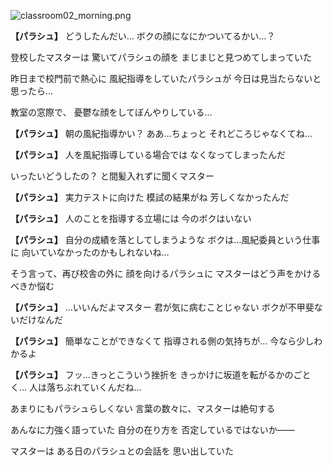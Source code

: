 
![classroom02_morning.png](../images/backgrounds/classroom02_morning.png)

**【パラシュ】**
どうしたんだい…
ボクの顔になにかついてるかい…？

登校したマスターは
驚いてパラシュの顔を
まじまじと見つめてしまっていた

昨日まで校門前で熱心に
風紀指導をしていたパラシュが
今日は見当たらないと思ったら…

教室の窓際で、
憂鬱な顔をしてぼんやりしている…

**【パラシュ】**
朝の風紀指導かい？
ああ…ちょっと
それどころじゃなくてね…

**【パラシュ】**
人を風紀指導している場合では
なくなってしまったんだ

いったいどうしたの？
と間髪入れずに聞くマスター

**【パラシュ】**
実力テストに向けた
模試の結果がね
芳しくなかったんだ

**【パラシュ】**
人のことを指導する立場には
今のボクはいない

**【パラシュ】**
自分の成績を落としてしまうような
ボクは…風紀委員という仕事に
向いていなかったのかもしれないね…

そう言って、再び校舎の外に
顔を向けるパラシュに
マスターはどう声をかけるべきか悩む

**【パラシュ】**
…いいんだよマスター
君が気に病むことじゃない
ボクが不甲斐ないだけなんだ

**【パラシュ】**
簡単なことができなくて
指導される側の気持ちが…
今なら少しわかるよ

**【パラシュ】**
フッ…きっとこういう挫折を
きっかけに坂道を転がるかのごとく…
人は落ちぶれていくんだね…

あまりにもパラシュらしくない
言葉の数々に、マスターは絶句する

あんなに力強く語っていた
自分の在り方を
否定しているではないか――

マスターは
ある日のパラシュとの会話を
思い出していた
